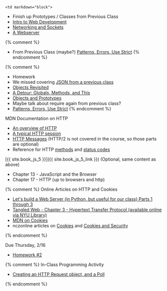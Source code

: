 	<td markdown="block">

* Finish up Prototypes / Classes from Previous Class
* [Intro to Web Development](slides/05/web.html)  
* [Networking and Sockets](slides/06/sockets.html)
* [A Webserver](slides/06/webserver.html)

{% comment %}
* From Previous Class (maybe?) [Patterns, Errors, Use Strict](slides/05/patterns-errors-strict.html)
{% endcomment %}

{% comment %}
* Homework
* We missed covering [JSON from a previous class](slides/03/objects.html#/20)
* [Objects Revisited](slides/06/objects-prototypes.html)
* [A Detour: Globals, Methods, and This](slides/06/globals-methods-this.html)
* [Objects and Prototypes](slides/06/prototypes.html)
* Maybe talk about require again from previous class?
* [Patterns, Errors, Use Strict](slides/06/patterns-errors-strict.html)
{% endcomment %}
</td>
	<td markdown="block">

MDN Documentation on HTTP

* [An overview of HTTP](https://developer.mozilla.org/en-US/docs/Web/HTTP/Overview)
* [A typical HTTP session](https://developer.mozilla.org/en-US/docs/Web/HTTP/Session)
* [HTTP Messages](https://developer.mozilla.org/en-US/docs/Web/HTTP/Messages) (HTTP/2 is not covered in the course, so those parts are optional)
* Reference for HTTP [methods](https://developer.mozilla.org/en-US/docs/Web/HTTP/Methods) and [status codes](https://developer.mozilla.org/en-US/docs/Web/HTTP/Status)

[{{ site.book_js_5 }}]({{ site.book_js_5_link }}) (Optional, same content as above)

* Chapter 13 - JavaScript and the Browser
* Chapter 17 - HTTP (up to browsers and http)

{% comment %}
Online Articles on HTTP and Cookies

* [Let's build a Web Server (in Python, but useful for our class) Parts 1 through 3](https://ruslanspivak.com/lsbaws-part1/)
* [Tangled Web - Chapter 3  -  Hypertext Transfer Protocol (available online via NYU Library)](https://getit.library.nyu.edu/go/9409104)
* [MDN on Cookies](https://developer.mozilla.org/en-US/docs/Web/HTTP/Cookies)
* nczonline articles on [Cookies](https://www.nczonline.net/blog/2009/05/05/http-cookies-explained/) and [Cookies and Security](https://www.nczonline.net/blog/2009/05/12/cookies-and-security/)

{% endcomment %}

</td>
	<td markdown="block">

Due Thursday, 2/16

* [Homework #2](homework/02.html) 

{% comment %}
In-Class Programming Activity

* [Creating an HTTP Request object, and a Poll](https://docs.google.com/a/nyu.edu/forms/d/e/1FAIpQLSe2mqmcuD_bhT_XFqDpXTbdBUTIvfIOTtqepiQ_dTWhIICyaA/viewform)



{% endcomment %}

<!--
* [](assignments/.html)
-->
</td>
